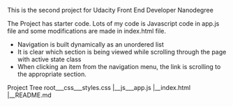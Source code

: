 This is the second project for Udacity Front End Developer Nanodegree

The Project has starter code. Lots of my code is Javascript code in app.js file and some modifications are made in index.html file.

- Navigation is built dynamically as an unordered list
- It is clear which section is being viewed while scrolling through the page with active state class
- When clicking an item from the navigation menu, the link is scrolling to the appropriate section.

Project Tree
root___css___styles.css |__js___app.js |__index.html |__README.md
